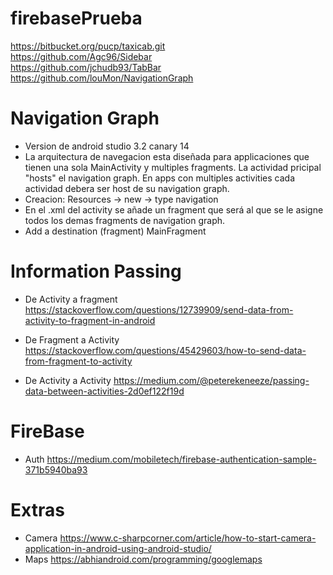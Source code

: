 # firebasePrueba
https://bitbucket.org/pucp/taxicab.git  
https://github.com/Agc96/Sidebar  
https://github.com/jchudb93/TabBar  
https://github.com/louMon/NavigationGraph  

# Navigation Graph
 - Version de android studio 3.2 canary 14
 - La arquitectura de navegacion esta diseñada para applicaciones que tienen una sola MainActivity y multiples fragments. La actividad pricipal "hosts" el navigation graph. En apps con multiples activities cada actividad debera ser host de su navigation graph.
 - Creacion: Resources -> new -> type navigation
 - En el .xml del activity se añade un fragment que será al que se le asigne todos los demas fragments de navigation graph.
 - Add a destination (fragment) MainFragment

# Information Passing
 - De Activity a fragment
    https://stackoverflow.com/questions/12739909/send-data-from-activity-to-fragment-in-android

 - De Fragment a Activity
    https://stackoverflow.com/questions/45429603/how-to-send-data-from-fragment-to-activity
 - De Activity a Activity
    https://medium.com/@peterekeneeze/passing-data-between-activities-2d0ef122f19d

# FireBase
 - Auth
    https://medium.com/mobiletech/firebase-authentication-sample-371b5940ba93

# Extras
 - Camera
    https://www.c-sharpcorner.com/article/how-to-start-camera-application-in-android-using-android-studio/
 - Maps
    https://abhiandroid.com/programming/googlemaps

